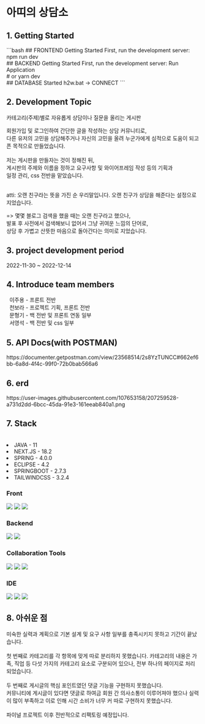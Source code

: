 # 아띠의 상담소
<div>
 <h2>1. Getting Started</h2>
```bash
## FRONTEND Getting Started
First, run the development server:
npm run dev<br>
## BACKEND Getting Started
First, run the development server:
Run Application<br>
# or
yarn dev<br>
 ## DATABASE Started
 h2w.bat -> CONNECT
```
</div>
<div>
<h2>2. Development Topic</h2>
 <P>카테고리(주제)별로 자유롭게 상담이나 질문을 올리는 게시판</P>
 회원가입 및 로그인하여 간단한 글을 작성하는 상담 커뮤니티로,<br>
 다른 유저의 고민을 상담해주거나 자신의 고민을 올려 누군가에게 심적으로 도움이 되고픈 목적으로 만들었습니다.<br><br>
 저는 게시판을 만들자는 것이 정해진 뒤,<br>
 게시판의 주제와 이름을 정하고 요구사항 및 와이어프레임 작성 등의 기획과<br>
 일정 관리, css 전반을 맡았습니다.<br><br>

<p> atti: 오랜 친구라는 뜻을 가진 순 우리말입니다. 오랜 친구가 상담을 해준다는 설정으로 지었습니다.</p>
=> 몇몇 블로그 검색을 했을 때는 오랜 친구라고 했으나,<br>
발표 후 사전에서 검색해보니 없어서 그냥 귀여운 느낌의 단어로,<br>
상담 후 가볍고 산뜻한 마음으로 돌아간다는 의미로 지었습니다.
</div>
<div>
<h2>3. project development period</h2>
 2022-11-30 ~ 2022-12-14
</div>
<div>
<h2>4. Introduce team members</h2>
&nbsp;
이주용 - 프론트 전반<br>
&nbsp;
천보라 - 프로젝트 기획, 프론트 전반<br>
&nbsp;
문형기 - 백 전반 및 프론트 연동 일부<br>
&nbsp;
서영석 - 백 전반 및 css 일부<br>
</div>
<div>
<h2>5. API Docs(with POSTMAN)</h2>
https://documenter.getpostman.com/view/23568514/2s8YzTUNCC#662ef6bb-6a8d-4f4c-99f0-72b0bab566a6
</div>
<h2>6. erd</h2>
https://user-images.githubusercontent.com/107653158/207259528-a731d2dd-6bcc-45da-91e3-161eeab840a1.png
<h2>7. Stack</h2><br>
<li>JAVA - 11</li>
<li>NEXT.JS - 18.2</li>
<li>SPRING - 4.0.0</li>
<li>ECLIPSE - 4.2</li>
<li>SPRINGBOOT - 2.7.3</li>
<li>TAILWINDCSS - 3.2.4</li>
<div>
<p>
<h3>Front</h3>
<img src="https://img.shields.io/badge/Tailwind CSS-06B6D4?style=for-the-badge&logo=Tailwind CSS&logoColor=black">
<img src="https://img.shields.io/badge/next.js-4FC08D?style=for-the-badge&logo=next.js&logoColor=white">
<img src="https://img.shields.io/badge/JavaScript-F7DF1E?style=for-the-badge&logo=JavaScript&logoColor=white">
</p>
</div>
<div>
<p>
<h3>Backend</h3>
<img src="https://img.shields.io/badge/JAVA-007396?style=for-the-badge&logo=java&logoColor=white">
<img src="https://img.shields.io/badge/SpringBoot-6DB33F?style=for-the-badge&logo=SpringBoot&logoColor=white">
</p>
</div>
<div>
 <p>
  <h3>Collaboration Tools</h3>
 <img src="https://img.shields.io/badge/slack-4A154B?style=for-the-badge&logo=slack&logoColor=white">
 <img src="https://img.shields.io/badge/github-589465?style=for-the-badge&logo=github&logoColor=white">
 <img src="https://img.shields.io/badge/discord-5865F2?style=for-the-badge&logo=discord&logoColor=white">
 </p>
</div>
<div>
 <p>
  <h3>IDE</h3>
 <img src="https://img.shields.io/badge/Eclipse IDE-456789?style=for-the-badge&logo=Eclipse IDE&logoColor=white">
 <img src="https://img.shields.io/badge/Visual Studio Code-007ACC?style=for-the-badge&logo=Visual Studio Code&logoColor=white">
 <img src="https://img.shields.io/badge/IntelliJ IDEA-254685?style=for-the-badge&logo=IntelliJ IDEA&logoColor=white">
 </p>
</div>
<div>
<h2>8. 아쉬운 점</h2>
미숙한 실력과 계획으로 기본 설계 및 요구 사항 일부를 충족시키지 못하고 기간이 끝났습니다.<br><br>
첫 번째로 카테고리를 각 항목에 맞게 따로 분리하지 못했습니다.
카테고리의 내용은 가족, 직업 등 다섯 가지의 카테고리 요소로 구분되어 있으나, 전부 하나의 페이지로 처리되었습니다.<br><br>
두 번째로 게시글의 핵심 포인트였던 댓글 기능을 구현하지 못했습니다.<br>
커뮤니티에 게시글이 있다면 댓글로 하여금 회원 간 의사소통이 이루어져야 했으나 실력이 많이 부족하고 이로 인해 시간 소비가 너무 커 따로 구현하지 못했습니다.<br><br>
파이널 프로젝트 이후 전반적으로 리팩토링 예정입니다.
</div>
